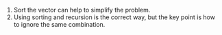 1. Sort the vector can help to simplify the problem.
2. Using sorting and recursion is the correct way, but the key point is how to ignore the same combination.